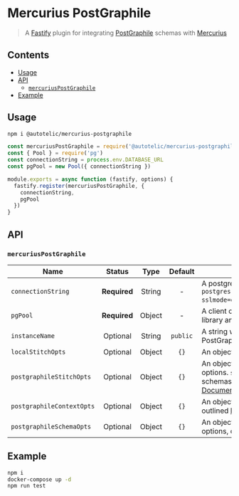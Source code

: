# Mercurius PostGraphile

> A [Fastify](https://www.fastify.io/docs/latest/) plugin for integrating [PostGraphile]() schemas with [Mercurius]()

## Contents

- [Usage](#usage)
- [API](#api)
  - [`mercuriusPostGraphile`](#mercuriusPostGraphile)
- [Example](#example)

## Usage

```sh
npm i @autotelic/mercurius-postgraphile
```

```js
const mercuriusPostGraphile = require('@autotelic/mercurius-postgraphile')
const { Pool } = require('pg')
const connectionString = process.env.DATABASE_URL
const pgPool = new Pool({ connectionString })

module.exports = async function (fastify, options) {
  fastify.register(mercuriusPostGraphile, {
    connectionString,
    pgPool
  })
}
```

## API

### `mercuriusPostGraphile`

| Name | Status | Type | Default | Description |
| ------- | :---: | :---: | :---: | --- |
| `connectionString` | **Required** | String | - | A postgreSQL database connection string, i.e. `postgres://postgres:password@0.0.0.0:5432/postgres?sslmode=disable`. |
| `pgPool` | **Required** | Object | - | A client or pool instance that will be passed to the [pg](https://node-postgres.com/) library and used to connect to a PostgreSQL backend. |
| `instanceName` | Optional | String | `public` | A string which specifies the PostgreSQL schema that PostGraphile will use to create a GraphQL schema. |
| `localStitchOpts` | Optional | Object | `{}` | An object containing local subschema config options. |
| `postgraphileStitchOpts` | Optional | Object | `{}` | An object containing PostGraphile subschema config options. `stitchOpts` for both the local and PostGraphile schemas implement the `SubschemaConfig` interface. [Documention can be found here](https://www.graphql-tools.com/docs/stitch-combining-schemas#subschema-configs) |
| `postgraphileContextOpts` | Optional | Object | `{}` | An object containing `withPostGraphileContext` options, outlined [here](https://www.graphile.org/postgraphile/usage-schema/#api-withpostgraphilecontextoptions-callback) |
| `postgraphileSchemaOpts` | Optional | Object | `{}` | An object containing `createPostGraphileSchema` options, outlined [here](https://www.graphile.org/postgraphile/usage-schema/#api-createpostgraphileschemapgconfig-schemaname-options) |

## Example

```sh
npm i
docker-compose up -d
npm run test
```
